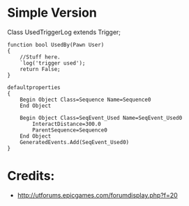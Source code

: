 # Simple Version #

Class UsedTriggerLog extends Trigger;

```
function bool UsedBy(Pawn User)
{
	//Stuff here.
	`log('trigger used');
	return False;
}

defaultproperties
{
	Begin Object Class=Sequence Name=Sequence0
	End Object

	Begin Object Class=SeqEvent_Used Name=SeqEvent_Used0
		InteractDistance=300.0
		ParentSequence=Sequence0
	End Object
	GeneratedEvents.Add(SeqEvent_Used0)
}
```

# Credits: #
  * http://utforums.epicgames.com/forumdisplay.php?f=20